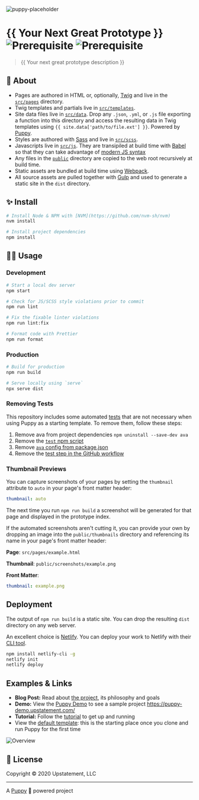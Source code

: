 ![puppy-placeholder](https://user-images.githubusercontent.com/1298086/77470457-14ad5c00-6de7-11ea-9ab7-4c8f092657e7.png)

# {{ Your Next Great Prototype }} ![Prerequisite](https://img.shields.io/badge/node-10.13.0-blue.svg) ![Prerequisite](https://img.shields.io/badge/npm-6.4.1-blue.svg)

> {{ Your next great prototype description }}

## 📜 About

- Pages are authored in HTML or, optionally, [Twig](https://github.com/twigjs/twig.js/wiki) and live in the [`src/pages`](src/pages) directory.
- Twig templates and partials live in [`src/templates`](src/templates).
- Site data files live in [`src/data`](src/data). Drop any `.json`, `.yml`, or `.js` file exporting a function into this directory and access the resulting data in Twig templates using `{{ site.data['path/to/file.ext'] }}`. Powered by [Puppy](https://www.npmjs.com/package/@upstatement/puppy).
- Styles are authored with [Sass](https://sass-lang.com/) and live in [`src/scss`](src/scss).
- Javascripts live in [`src/js`](src/js). They are transipiled at build time with [Babel](https://babeljs.io/) so that they can take advantage of [modern JS syntax](https://babeljs.io/docs/en/learn)
- Any files in the [`public`](public) directory are copied to the web root recursively at build time.
- Static assets are bundled at build time using [Webpack](https://webpack.js.org/).
- All source assets are pulled together with [Gulp](https://gulpjs.com/) and used to generate a static site in the `dist` directory.

## ✨ Install

```sh
# Install Node & NPM with [NVM](https://github.com/nvm-sh/nvm)
nvm install

# Install project dependencies
npm install
```

## 👩‍💻 Usage

### Development

```sh
# Start a local dev server
npm start

# Check for JS/SCSS style violations prior to commit
npm run lint

# Fix the fixable linter violations
npm run lint:fix

# Format code with Prettier
npm run format
```

### Production

```sh
# Build for production
npm run build

# Serve locally using `serve`
npx serve dist
```

### Removing Tests

This repository includes some automated [tests](https://github.com/Upstatement/puppy/tree/main/tests) that are not necessary when using Puppy as a starting template. To remove them, follow these steps:

1. Remove ava from project dependencies `npm uninstall --save-dev ava`
2. Remove the [`test` npm script](https://github.com/Upstatement/puppy/blob/main/package.json#L25)
3. Remove [`ava` config from package.json](https://github.com/Upstatement/puppy/blob/main/package.json#L36-L38)
4. Remove the [test step in the GitHub workflow](https://github.com/Upstatement/puppy/blob/main/.github/workflows/main.yml#L33)

### Thumbnail Previews

You can capture screenshots of your pages by setting the `thumbnail` attribute to `auto` in your page's front matter header:

```yml
thumbnail: auto
```

The next time you run `npm run build` a screenshot will be generated for that page and displayed in the prototype index.

If the automated screenshots aren't cutting it, you can provide your own by dropping an image into the `public/thumbnails` directory and referencing its name in your page's front matter header:

**Page**: `src/pages/example.html`

**Thumbnail**: `public/screenshots/example.png`

**Front Matter**:

```yml
thumbnail: example.png
```

## Deployment

The output of `npm run build` is a static site. You can drop the resulting `dist` directory on any web server.

An excellent choice is [Netlify](https://www.netlify.com/). You can deploy your work to Netlify with their [CLI tool](https://github.com/netlify/cli).

```sh
npm install netlify-cli -g
netlify init
netlify deploy
```

## Examples & Links

- **Blog Post:** Read about [the project](https://medium.com/stories-from-upstatement/hello-puppy-a-speedy-web-development-starter-kit-from-upstatement-92b94d1f1147?source=collection_home---4------0-----------------------), its philosophy and goals
- **Demo:** View the [Puppy Demo](https://github.com/Upstatement/puppy-demo) to see a sample project <https://puppy-demo.upstatement.com/>
- **Tutorial:** Follow the [tutorial](https://puppy-template.upstatement.com/tutorial.html) to get up and running
- View the [default template](https://puppy-template.upstatement.com/): this is the starting place once you clone and run Puppy for the first time

![Overview](https://user-images.githubusercontent.com/1298086/85171525-2b741b00-b23d-11ea-9542-0d223cd0ef2d.png)

## 📝 License

Copyright &copy; 2020 Upstatement, LLC

---

A [Puppy](https://github.com/Upstatement/puppy) 🐶 powered project
